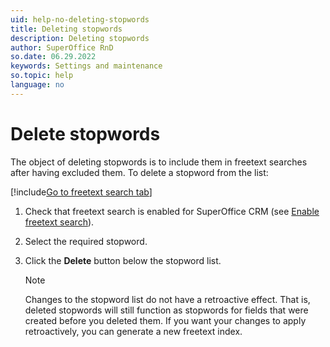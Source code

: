 ```yaml
---
uid: help-no-deleting-stopwords
title: Deleting stopwords
description: Deleting stopwords
author: SuperOffice RnD
so.date: 06.29.2022
keywords: Settings and maintenance
so.topic: help
language: no
---
```


# Delete stopwords

The object of deleting stopwords is to include them in freetext searches after having excluded them. To delete a stopword from the list:

[!include[Go to freetext search tab](../includes/goto-freetext.md)]

1. Check that freetext search is enabled for SuperOffice CRM (see [Enable freetext search][1]).

1. Select the required stopword.

1. Click the **Delete** button below the stopword list.

    > [!NOTE]
    > Changes to the stopword list do not have a retroactive effect. That is, deleted stopwords will still function as stopwords for fields that were created before you deleted them. If you want your changes to apply retroactively, you can generate a new freetext index.

<!-- Referenced links -->
[1]: enable.md

<!-- Referenced images -->

